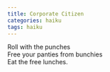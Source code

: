 ```yaml
---
title: Corporate Citizen
categories: haiku
tags: haiku
---
```

Roll with the punches  
Free your panties from bunchies  
Eat the free lunches.
